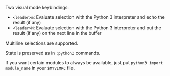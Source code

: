 Two visual mode keybindings:

* `<leader>m`: Evaluate selection with the Python 3 interpreter and echo
  the result (if any)
* `<leader>M`: Evaluate selection with the Python 3 interpreter and put
  the result (if any) on the next line in the buffer

Multiline selections are supported.

State is preserved as in `:python3` commands.

If you want certain modules to always be available, just put
`python3 import module_name` in your `$MYVIMRC` file.

